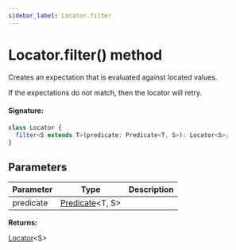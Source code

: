```yaml
---
sidebar_label: Locator.filter
---
```


# Locator.filter() method

Creates an expectation that is evaluated against located values.

If the expectations do not match, then the locator will retry.

#### Signature:

```typescript
class Locator {
  filter<S extends T>(predicate: Predicate<T, S>): Locator<S>;
}
```

## Parameters

| Parameter | Type                                              | Description |
| --------- | ------------------------------------------------- | ----------- |
| predicate | [Predicate](./puppeteer.predicate.md)&lt;T, S&gt; |             |

**Returns:**

[Locator](./puppeteer.locator.md)&lt;S&gt;
